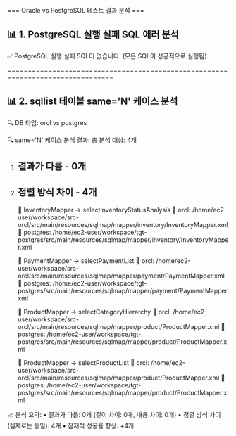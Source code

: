 === Oracle vs PostgreSQL 테스트 결과 분석 ===

📊 1. PostgreSQL 실행 실패 SQL 에러 분석
--------------------------------------------------
✅ PostgreSQL 실행 실패 SQL이 없습니다. (모든 SQL이 성공적으로 실행됨)

================================================================================

📊 2. sqllist 테이블 same='N' 케이스 분석
--------------------------------------------------
🔍 DB 타입: orcl vs postgres


🔍 same='N' 케이스 분석 결과:
총 분석 대상: 4개

1. 결과가 다름 - 0개
   --------------------------------------------------
2. 정렬 방식 차이 - 4개
   --------------------------------------------------
   📁 InventoryMapper → selectInventoryStatusAnalysis
      📂 orcl: /home/ec2-user/workspace/src-orcl/src/main/resources/sqlmap/mapper/inventory/InventoryMapper.xml
      📂 postgres: /home/ec2-user/workspace/tgt-postgres/src/main/resources/sqlmap/mapper/inventory/InventoryMapper.xml

   📁 PaymentMapper → selectPaymentList
      📂 orcl: /home/ec2-user/workspace/src-orcl/src/main/resources/sqlmap/mapper/payment/PaymentMapper.xml
      📂 postgres: /home/ec2-user/workspace/tgt-postgres/src/main/resources/sqlmap/mapper/payment/PaymentMapper.xml

   📁 ProductMapper → selectCategoryHierarchy
      📂 orcl: /home/ec2-user/workspace/src-orcl/src/main/resources/sqlmap/mapper/product/ProductMapper.xml
      📂 postgres: /home/ec2-user/workspace/tgt-postgres/src/main/resources/sqlmap/mapper/product/ProductMapper.xml

   📁 ProductMapper → selectProductList
      📂 orcl: /home/ec2-user/workspace/src-orcl/src/main/resources/sqlmap/mapper/product/ProductMapper.xml
      📂 postgres: /home/ec2-user/workspace/tgt-postgres/src/main/resources/sqlmap/mapper/product/ProductMapper.xml


📈 분석 요약:
   • 결과가 다름: 0개 (길이 차이: 0개, 내용 차이: 0개)
   • 정렬 방식 차이 (실제로는 동일): 4개
   • 잠재적 성공률 향상: +4개
